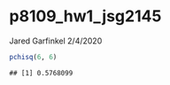 p8109\_hw1\_jsg2145
================
Jared Garfinkel
2/4/2020

``` r
pchisq(6, 6)
```

    ## [1] 0.5768099
